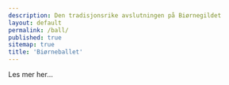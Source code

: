 ```yaml
---
description: Den tradisjonsrike avslutningen på Biørnegildet
layout: default
permalink: /ball/
published: true
sitemap: true
title: 'Biørneballet'
---
```


Les mer her...